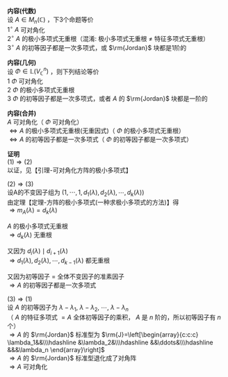 **内容(代数)**  
设 $A\in M_n(\mathbb{C})$ ，下3个命题等价  
$1^\circ\ A$ 可对角化  
$2^\circ\ A$ 的极小多项式无重根（混淆: 极小多项式无重根 $\neq$ 特征多项式无重根）  
$3^\circ\ A$ 的初等因子都是一次多项式，或 $\rm{Jordan}$ 块都是1阶的  
  
**内容(几何)**  
设 $\Phi\in\mathbb{L}(V_{\mathbb{C}}^n)$ ，则下列结论等价  
1  $\Phi$ 可对角化  
2  $\Phi$ 的极小多项式无重根  
3  $\Phi$ 的初等因子都是一次多项式，或者 $A$ 的 $\rm{Jordan}$ 块都是一阶的  
  
**内容(合并)**  
$A$ 可对角化（ $\Phi$ 可对角化）  
$\Leftrightarrow A$ 的极小多项式无重根(无重因式)（ $\Phi$ 的极小多项式无重根）  
$\Leftrightarrow A$ 的初等因子都是一次多项式（ $\Phi$ 的初等因子都是一次多项式）  
  
**证明**  
$(1)\Rightarrow(2)$  
以证，见【引理-可对角化方阵的极小多项式】  
  
$(2)\Rightarrow(3)$  
设A的不变因子组为 $(1,\cdots,1,d_1(\lambda),d_2(\lambda),\cdots,d_k(\lambda))$  
由定理【定理-方阵的极小多项式(一种求极小多项式的方法)】得  
$\Rightarrow m_A(\lambda)=d_k(\lambda)$  
  
$A$ 的极小多项式无重根  
$\Rightarrow d_k(\lambda)$ 无重根  
  
又因为 $d_i(\lambda)\mid d_{i+1}(\lambda)$  
$\Rightarrow d_1(\lambda),d_2(\lambda),\cdots,d_{k-1}(\lambda)$ 都无重根  
  
又因为初等因子 $=$ 全体不变因子的准素因子  
$\Rightarrow A$ 的初等因子都是一次多项式  
  
$(3)\Rightarrow(1)$  
设 $A$ 的初等因子为 $\lambda-\lambda_1,\ \lambda-\lambda_2,\ \cdots,\ \lambda-\lambda_n$  
（ $A$ 的特征多项式 $=A$ 全体初等因子的乘积， $A$ 是 $n$ 阶的，所以初等因子有 $n$ 个）  
$\Rightarrow A$ 的 $\rm{Jordan}$ 标准型为 $\rm{J}=\left[\begin{array}{c:c:c}  
\lambda_1&&\\\hdashline  
&\lambda_2&\\\hdashline  
&&\ddots&\\\hdashline  
&&&\lambda_n  
\end{array}\right]$  
$\Rightarrow A$ 的 $\rm{Jordan}$ 标准型退化成了对角阵  
$\Rightarrow A$ 可对角化  
